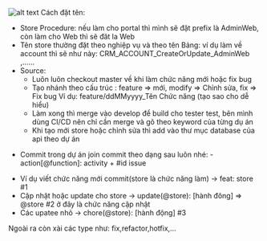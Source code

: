 ![alt text](https://github.com/CuTrung/directory-structure/blob/express/image.jpg?raw=true)
Cách đặt tên:

- Store Procedure: nếu làm cho portal thì mình sẽ đặt prefix là AdminWeb, còn làm cho Web thì sẽ đăt la Web
- Tên store thường đặt theo nghiệp vụ và theo tên Bảng: ví dụ làm về account thì sẽ như này: CRM_ACCOUNT_CreateOrUpdate_AdminWeb ,......
- Source:
  - Luôn luôn checkout master về khi làm chức năng mới hoặc fix bug
  - Tạo nhánh theo cấu trúc : feature => mới, modify => Chỉnh sửa, fix => Fix bug
    Ví dụ: feature/ddMMyyyy_Tên Chức năng (tạo sao cho dễ hiểu)
  - Làm xong thì merge vào develop để build cho tester test, bên mình dùng CI/CD nên chỉ cần merge và gõ theo keyword của từng dụ án
  - Khi tạo mới store hoặc chỉnh sửa thì add vào thư mục database của api theo dự án

* Commit trong dự án join commit theo dạng sau luôn nhé: - action[@function]: activity + #id issue

- Ví dụ viết chức năng mới commit(store là chức năng làm) -> feat: store #1
- Cập nhật hoặc update cho store -> update(@store): [hành đông] => @store #2 ở đây là chức năng cập nhật
- Các upatee nhỏ -> chore(@store): [hành động] #3

Ngoài ra còn xài các type như: fix,refactor,hotfix,…
